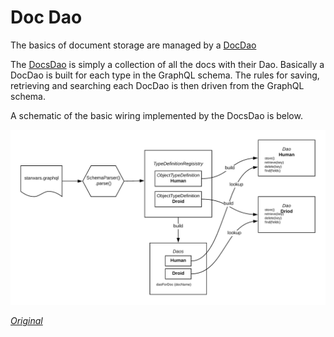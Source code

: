 # Doc Dao

The basics of document storage are managed by a [DocDao](https://github.com/ianmorgan/doc-store/blob/master/src/main/java/ianmorgan/docstore/DocDao.kt)

The [DocsDao](https://github.com/ianmorgan/doc-store/blob/master/src/main/java/ianmorgan/docstore/DocsDao.kt) is 
simply a collection of all the docs with their Dao. Basically a DocDao is built for each type 
in the GraphQL schema. The rules for saving, retrieving and searching each DocDao is 
then driven from the GraphQL schema.

A schematic of the basic wiring implemented by the DocsDao is below.

<img src="images/docs-dao-wiring.png" width="800"> 


_[Original](https://www.lucidchart.com/invitations/accept/c1bc70c1-c36d-41fa-9e2b-9d27859fdabf)_
